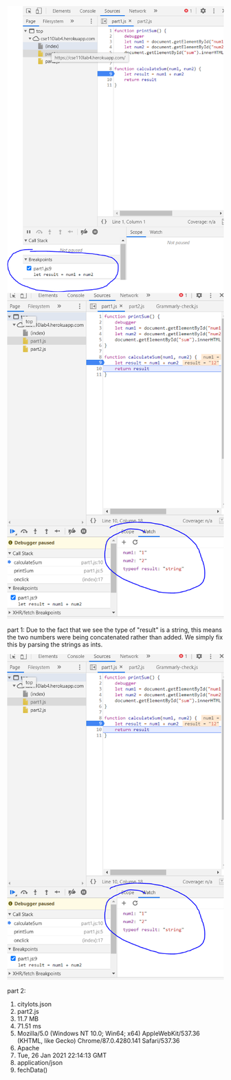 

![breakpoint ss](https://raw.githubusercontent.com/zanecalini/wi21-cse110-lab4/main/part%203/breakpoints%20ss.PNG)
![watch expressions](https://raw.githubusercontent.com/zanecalini/wi21-cse110-lab4/main/part%203/watch%20ss.PNG)

part 1:
   Due to the fact that we see the type of "result" is a string, this means the two numbers were being concatenated rather than added.
   We simply fix this by parsing the strings as ints.
   
![watch expressions](https://raw.githubusercontent.com/zanecalini/wi21-cse110-lab4/main/part%203/watch%20ss.PNG)   













part 2: 
  1. citylots.json
  2. part2.js
  3. 11.7 MB
  4. 71.51 ms
  5. Mozilla/5.0 (Windows NT 10.0; Win64; x64) AppleWebKit/537.36 (KHTML, like Gecko) Chrome/87.0.4280.141 Safari/537.36
  6. Apache
  7. Tue, 26 Jan 2021 22:14:13 GMT
  8. application/json
  9. fechData()
